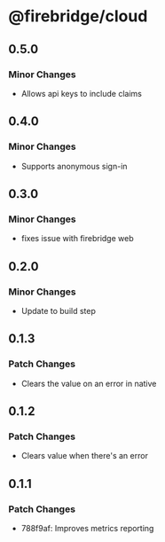 # @firebridge/cloud

## 0.5.0

### Minor Changes

- Allows api keys to include claims

## 0.4.0

### Minor Changes

- Supports anonymous sign-in

## 0.3.0

### Minor Changes

- fixes issue with firebridge web

## 0.2.0

### Minor Changes

- Update to build step

## 0.1.3

### Patch Changes

- Clears the value on an error in native

## 0.1.2

### Patch Changes

- Clears value when there's an error

## 0.1.1

### Patch Changes

- 788f9af: Improves metrics reporting
